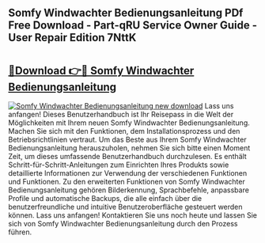 ## Somfy Windwachter Bedienungsanleitung PDf Free Download - Part-qRU Service Owner Guide - User Repair Edition 7NttK

# <h2><a href="http://df5u7qg.blite.top/?on=Somfy+Windwachter+Bedienungsanleitung">🔗Download 👉🔴 Somfy Windwachter Bedienungsanleitung</a></h2>

[![Somfy Windwachter Bedienungsanleitung new download](https://i.imgur.com/lujVjoI.png)](http://df5u7qg.blite.top/?on=Somfy+Windwachter+Bedienungsanleitung)
Lass uns anfangen! Dieses Benutzerhandbuch ist Ihr Reisepass in die Welt der Möglichkeiten mit Ihrem neuen Somfy Windwachter Bedienungsanleitung. Machen Sie sich mit den Funktionen, dem Installationsprozess und den Betriebsrichtlinien vertraut. Um das Beste aus Ihrem Somfy Windwachter Bedienungsanleitung herauszuholen, nehmen Sie sich bitte einen Moment Zeit, um dieses umfassende Benutzerhandbuch durchzulesen. Es enthält Schritt-für-Schritt-Anleitungen zum Einrichten Ihres Produkts sowie detaillierte Informationen zur Verwendung der verschiedenen Funktionen und Funktionen. Zu den erweiterten Funktionen von Somfy Windwachter Bedienungsanleitung gehören Bilderkennung, Sprachbefehle, anpassbare Profile und automatische Backups, die alle einfach über die benutzerfreundliche und intuitive Benutzeroberfläche gesteuert werden können. Lass uns anfangen! Kontaktieren Sie uns noch heute und lassen Sie sich von Somfy Windwachter Bedienungsanleitung durch den Prozess führen.

